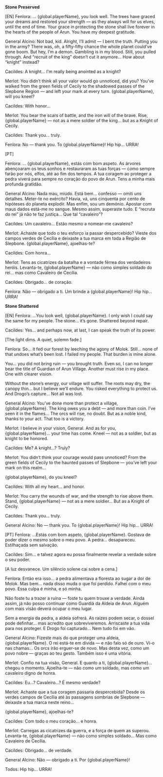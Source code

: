 **Stone Preserved**

[EN]
Fenlora:
... {global.playerName}, you look well.
The trees have graced your dreams and restored your strength — as they always will for us elves, until the end of time.
Your grace in protecting the stone shall live forever in the hearts of the people of Arun. You have my deepest gratitude.

General Alcino:
Not bad, kid. Alright, I’ll admit — I bent the truth.
Putting you in the army? There was, oh, a fifty-fifty chance the whole planet could’ve gone boom.
But hey, I’m a demon. Gambling is in my blood. Still, you pulled through. And “recruit of the king” doesn’t cut it anymore...
How about “knight” instead?

Cacildes:
A knight... I'm really being anointed as a knight?

Merlot:
You didn’t think all your valor would go unnoticed, did you?
You’ve walked from the green fields of Cecily to the shadowed passes of the Slepbone Region — and left your mark at every turn.
{global.playerName}, will you kneel?

Cacildes:
With honor...

Merlot:
You bear the scars of battle, and the iron will of the brave.
Rise, {global.playerName} — not as a mere soldier of the king...
but as a Knight of Cecily.

Cacildes:
Thank you... truly.

Fenlora:
No — thank you. To {global.playerName}!
Hip hip... URRA!

[PT]

Fenlora:
... {global.playerName}, estás com bom aspeto.
As árvores abençoaram os teus sonhos e restauraram as tuas forças — como sempre farão por nós, elfos, até ao fim dos tempos.
A tua coragem ao proteger a pedra viverá para sempre no coração do povo de Arun. Tens a minha mais profunda gratidão.

General Alcino:
Nada mau, miúdo. Está bem... confesso — omiti uns detalhes.
Meter-te no exército? Havia, vá, uns cinquenta por cento de hipóteses do planeta explodir.
Mas enfim, sou um demónio. Apostar com maus dados está-me no sangue.
Mesmo assim, superaste tudo. E “recruta do rei” já não te faz justiça...
Que tal “cavaleiro”?

Cacildes:
Um cavaleiro... Estão mesmo a nomear-me cavaleiro?

Merlot:
Achaste que todo o teu esforço ia passar despercebido?
Vieste dos campos verdes de Cecília e deixaste a tua marca em toda a Região de Slepbone.
{global.playerName}, ajoelhas-te?

Cacildes:
Com honra...

Merlot:
Tens as cicatrizes da batalha e a vontade férrea dos verdadeiros heróis.
Levanta-te, {global.playerName} — não como simples soldado do rei...
mas como Cavaleiro de Cecília.

Cacildes:
Obrigado... de coração.

Fenlora:
Não — obrigado a ti. Um brinde a {global.playerName}!
Hip hip... URRA!

**Stone Shattered**

[EN]
Fenlora:
...You look well, {global.playerName}. I only wish I could say the same for my people.
The stone... it’s gone. Shattered beyond repair.

Cacildes:
Yes... and perhaps now, at last, I can speak the truth of its power.

[The light dims. A quiet, solemn fade.]

Fenlora:
So... it fed our forest by leeching the agony of Molok. Still... none of that undoes what’s been lost. I failed my people. That burden is mine alone.

You... you did not bring ruin — you brought truth. Even so, I can no longer bear the title of Guardian of Arun Village. Another must rise in my place. One with clearer vision.

Without the stone’s energy, our village will suffer.
The roots may dry, the canopy thin… but I believe we’ll endure.
You risked everything to protect us. And Drogo’s capture…
Not all was lost.

General Alcino:
You’ve done more than protect a village, {global.playerName}.
The king owes you a debt — and more than coin.
I’ve seen it in the flames... The orcs will rise, no doubt. But as a noble kind, thanks to your act. That too is a victory.

Merlot:
I believe in your vision, General. And as for you, {global.playerName}… your time has come.
Kneel — not as a soldier, but as knight to be honored.

Cacildes:
Me? A knight...? Truly?

Merlot:
You didn’t think your courage would pass unnoticed?
From the green fields of Cecily to the haunted passes of Slepbone —
you’ve left your mark on this realm... 

{global.playerName}, do you kneel?

Cacildes:
With all my heart... and honor.

Merlot:
You carry the wounds of war, and the strength to rise above them.
Stand, {global.playerName} — not as a mere soldier…
But as a Knight of Cecily.

Cacildes:
Thank you... truly.

General Alcino:
No — thank you. To {global.playerName}!
Hip hip… URRA!

[PT]
Fenlora:
...Estás com bom aspeto, {global.playerName}.
Gostava de poder dizer o mesmo sobre o meu povo.
A pedra... desapareceu. Estilhaçada sem salvação.

Cacildes:
Sim... e talvez agora eu possa finalmente revelar a verdade sobre o seu poder.

[A luz desvanece. Um silêncio solene cai sobre a cena.]

Fenlora:
Então era isso... a pedra alimentava a floresta ao sugar a dor de Molok. Mas bem... nada disso muda o que foi perdido. Falhei com o meu povo. Essa culpa é minha, e só minha.

Não foste tu a trazer a ruína — foste tu quem trouxe a verdade.
Ainda assim, já não posso continuar como Guardiã da Aldeia de Arun.
Alguém com mais visão deverá ocupar o meu lugar.

Sem a energia da pedra, a aldeia sofrerá.
As raízes podem secar, o dossel pode definhar... mas acredito que sobreviveremos.
Arriscaste a tua vida para nos proteger. E Drogo foi capturado...
Nem tudo foi em vão.

General Alcino:
Fizeste mais do que proteger uma aldeia, {global.playerName}.
O rei está-te em dívida — e não falo só de ouro.
Vi-o nas chamas...
Os orcs irão erguer-se de novo. Mas desta vez, como um povo nobre — graças ao teu gesto.
Também isso é uma vitória.

Merlot:
Confio na tua visão, General.
E quanto a ti, {global.playerName}... chegou o momento.
Ajoelha-te — não como um soldado, mas como um cavaleiro digno de honra.

Cacildes:
Eu...? Cavaleiro...? É mesmo verdade?

Merlot:
Achaste que a tua coragem passaria despercebida?
Desde os verdes campos de Cecília até às passagens sombrias de Slepbone —
deixaste a tua marca neste reino...

{global.playerName}, ajoelhas-te?

Cacildes:
Com todo o meu coração... e honra.

Merlot:
Carregas as cicatrizes da guerra, e a força de quem as superou.
Levanta-te, {global.playerName} —
não como simples soldado...
Mas como Cavaleiro de Cecília.

Cacildes:
Obrigado... de verdade.

General Alcino:
Não — obrigado a ti.
Por {global.playerName}!

Todos:
Hip hip... URRA!
